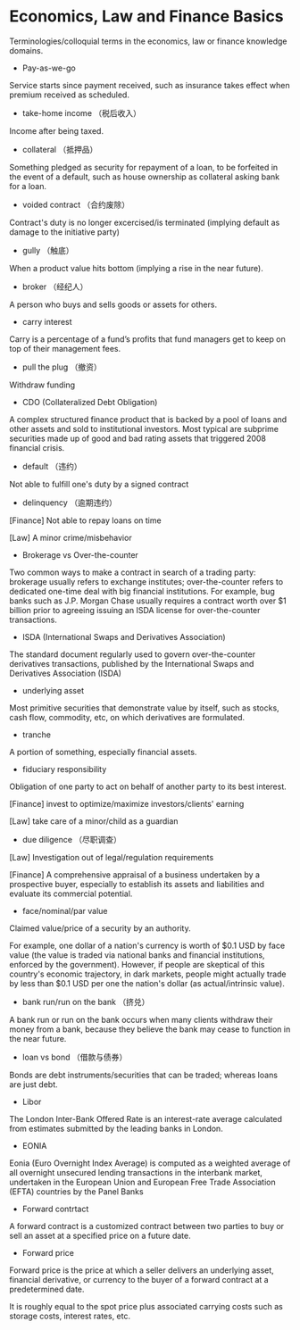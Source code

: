 # Economics, Law and Finance Basics

Terminologies/colloquial terms in the economics, law or finance knowledge domains.

* Pay-as-we-go

Service starts since payment received, such as insurance takes effect when premium received as scheduled.

* take-home income （税后收入）

Income after being taxed.

* collateral （抵押品）

Something pledged as security for repayment of a loan, to be forfeited in the event of a default, such as house ownership as collateral asking bank for a loan.

* voided contract （合约废除）

Contract's duty is no longer excercised/is terminated (implying default as damage to the initiative party)

* gully （触底）

When a product value hits bottom (implying a rise in the near future).

* broker （经纪人）

A person who buys and sells goods or assets for others.

* carry interest

Carry is a percentage of a fund’s profits that fund managers get to keep on top of their management fees.

* pull the plug （撤资）

Withdraw funding

* CDO (Collateralized Debt Obligation)

A complex structured finance product that is backed by a pool of loans and other assets and sold to institutional investors. Most typical are subprime securities made up of good and bad rating assets that triggered 2008 financial crisis.

* default （违约）

Not able to fulfill one's duty by a signed contract

* delinquency （逾期违约）

[Finance] Not able to repay loans on time

[Law] A minor crime/misbehavior

* Brokerage vs Over-the-counter

Two common ways to make a contract in search of a trading party: brokerage usually refers to exchange institutes; over-the-counter refers to dedicated one-time deal with big financial institutions. For example, bug banks such as J.P. Morgan Chase usually requires a contract worth over $1 billion prior to agreeing issuing an ISDA license for over-the-counter transactions. 

* ISDA (International Swaps and Derivatives Association)

The standard document regularly used to govern over-the-counter derivatives transactions, published by the International Swaps and Derivatives Association (ISDA)

* underlying asset

Most primitive securities that demonstrate value by itself, such as stocks, cash flow, commodity, etc, on which derivatives are formulated.

* tranche

A portion of something, especially financial assets.

* fiduciary responsibility

Obligation of one party to act on behalf of another party to its best interest.

[Finance] invest to optimize/maximize investors/clients' earning

[Law] take care of a minor/child as a guardian

* due diligence （尽职调查）

[Law] Investigation out of legal/regulation requirements

[Finance] A comprehensive appraisal of a business undertaken by a prospective buyer, especially to establish its assets and liabilities and evaluate its commercial potential.

* face/nominal/par value

Claimed value/price of a security by an authority. 

For example, one dollar of a nation's currency is worth of $0.1 USD by face value (the value is traded via national banks and financial institutions, enforced by the government). However, if people are skeptical of this country's economic trajectory, in dark markets, people might actually trade by less than $0.1 USD per one the nation's dollar (as actual/intrinsic value).

* bank run/run on the bank （挤兑）

A bank run or run on the bank occurs when many clients withdraw their money from a bank, because they believe the bank may cease to function in the near future.

* loan vs bond （借款与债券）

Bonds are debt instruments/securities that can be traded; whereas loans are just debt.

* Libor

The London Inter-Bank Offered Rate is an interest-rate average calculated from estimates submitted by the leading banks in London. 

* EONIA

Eonia (Euro Overnight Index Average) is computed as a weighted average of all overnight unsecured lending transactions in the interbank market, undertaken in the European Union and European Free Trade Association (EFTA) countries by the Panel Banks

* Forward contrtact

A forward contract is a customized contract between two parties to buy or sell an asset at a specified price on a future date.

* Forward price

Forward price is the price at which a seller delivers an underlying asset, financial derivative, or currency to the buyer of a forward contract at a predetermined date.

It is roughly equal to the spot price plus associated carrying costs such as storage costs, interest rates, etc.